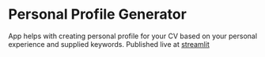 # Personal Profile Generator

App helps with creating personal profile for your CV based on your personal experience and supplied keywords.
Published live at [streamlit](https://jakubbrojacz-gtp3-usecase-app-s3qitl.streamlitapp.com/)